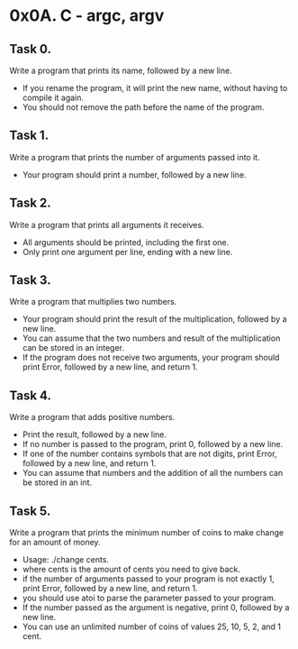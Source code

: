 # 0x0A. C - argc, argv

## Task 0.
Write a program that prints its name, followed by a new line.
- If you rename the program, it will print the new name, without having to compile it again.
- You should not remove the path before the name of the program.

## Task 1.
Write a program that prints the number of arguments passed into it.
- Your program should print a number, followed by a new line.

## Task 2.
Write a program that prints all arguments it receives.
- All arguments should be printed, including the first one.
- Only print one argument per line, ending with a new line.

## Task 3.
Write a program that multiplies two numbers.
- Your program should print the result of the multiplication, followed by a new line.
- You can assume that the two numbers and result of the multiplication can be stored in an integer.
- If the program does not receive two arguments, your program should print Error,
followed by a new line, and return 1.

## Task 4.
Write a program that adds positive numbers.
- Print the result, followed by a new line.
- If no number is passed to the program, print 0, followed by a new line.
- If one of the number contains symbols that are not digits, print Error,
followed by a new line, and return 1.
- You can assume that numbers and the addition of all the numbers can be stored in an int.

## Task 5.
Write a program that prints the minimum number of coins to make change for an amount of money.
- Usage: ./change cents.
- where cents is the amount of cents you need to give back.
- if the number of arguments passed to your program is not exactly 1,
print Error, followed by a new line, and return 1.
- you should use atoi to parse the parameter passed to your program.
- If the number passed as the argument is negative, print 0, followed by a new line.
- You can use an unlimited number of coins of values 25, 10, 5, 2, and 1 cent.
